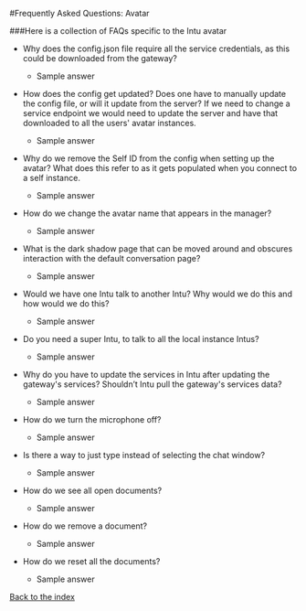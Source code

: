 #Frequently Asked Questions: Avatar

###Here is a collection of FAQs specific to the Intu avatar

* Why does the config.json file require all the service credentials, as this could be downloaded from the gateway?
  * Sample answer

* How does the config get updated? Does one have to manually update the config file, or will it update from the server? If we need to change a service endpoint we would need to update the server and have that downloaded to all the users' avatar instances.
  * Sample answer

* Why do we remove the Self ID from the config when setting up the avatar? What does this refer to as it gets populated when you connect to a self instance.
  * Sample answer

* How do we change the avatar name that appears in the manager?
  * Sample answer

* What is the dark shadow page that can be moved around and obscures interaction with the default conversation page?
  * Sample answer

* Would we have one Intu talk to another Intu? Why would we do this and how would we do this?
  * Sample answer

* Do you need a super Intu, to talk to all the local instance Intus?
  * Sample answer

* Why do you have to update the services in Intu after updating the gateway's services? Shouldn’t Intu pull the gateway's services data?
  * Sample answer

* How do we turn the microphone off?
  * Sample answer

* Is there a way to just type instead of selecting the chat window?
  * Sample answer

* How do we see all open documents?
  * Sample answer

* How do we remove a document?
  * Sample answer

* How do we reset all the documents?
  * Sample answer

[Back to the index](../../README.md)
